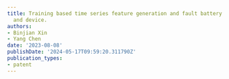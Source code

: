 ```yaml
---
title: Training based time series feature generation and fault battery detection method
  and device.
authors:
- Binjian Xin
- Yang Chen
date: '2023-08-08'
publishDate: '2024-05-17T09:59:20.311790Z'
publication_types:
- patent
---
```

